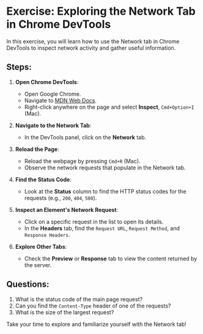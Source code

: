 # Exercise: Exploring the Network Tab in Chrome DevTools

In this exercise, you will learn how to use the Network tab in Chrome DevTools to inspect network activity and gather useful information.

## Steps:

1. **Open Chrome DevTools**:
    - Open Google Chrome.
    - Navigate to  [MDN Web Docs](https://developer.mozilla.org/en-US/).
    - Right-click anywhere on the page and select **Inspect**, `Cmd+Option+I` (Mac).

2. **Navigate to the Network Tab**:
    - In the DevTools panel, click on the **Network** tab.

3. **Reload the Page**:
    - Reload the webpage by pressing  `Cmd+R` (Mac).
    - Observe the network requests that populate in the Network tab.

4. **Find the Status Code**:
    - Look at the **Status** column to find the HTTP status codes for the requests (e.g., `200`, `404`, `500`).

5. **Inspect an Element's Network Request**:
    - Click on a specific request in the list to open its details.
    - In the **Headers** tab, find the `Request URL`, `Request Method`, and `Response Headers`.

6. **Explore Other Tabs**:
    - Check the **Preview** or **Response** tab to view the content returned by the server.

## Questions:
1. What is the status code of the main page request?
2. Can you find the `Content-Type` header of one of the requests?
3. What is the size of the largest request?

Take your time to explore and familiarize yourself with the Network tab!